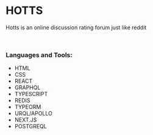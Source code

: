 # HOTTS

Hotts is an online discussion rating forum just like reddit

<br />

### Languages and Tools:

- HTML
- CSS
- REACT
- GRAPHQL
- TYPESCRIPT
- REDIS
- TYPEORM
- URQL/APOLLO
- NEXT.JS
- POSTGREQL

<br />
